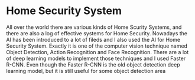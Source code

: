 # Home Security System

All over the world there are various kinds of Home Scurity Systems, and there are also a log of effective systems for Home Security.
Nowadays the AI has been introduced to a lot of fileds and I also used the AI for Home Security System.
Exactly it is one of the computer vision technique named Object Detection, Action Recognition and Face Recognition.
There are a lot of deep learning models to implement those techniques and I used Faster R-CNN.
Even though the Faster R-CNN is the old object detection deep learning model, but it is still useful for some object detection area
